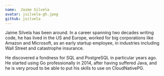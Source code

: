 ```yaml
---
name:  Jaime Silvela
avatar: jsilvela-gh.jpeg
github: jsilvela
---
```


Jaime Silvela has been around. In a career spanning two decades writing code,
he has lived in the US and Europe, worked for big corporations like Amazon and
Microsoft, as an early startup employee, in industries including Wall Street and
catastrophe insurance.

He discovered a fondness for SQL and PostgreSQL in particular years ago. He
started using Go professionally in 2014, after having suffered Java, and he is
very proud to be able to put his skills to use on CloudNativePG.
